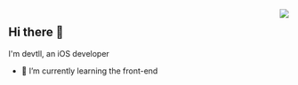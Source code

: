 <img align="right" src="https://github-readme-stats.vercel.app/api?username=devtll&show_icons=true&icon_color=CE1D2D&text_color=718096&bg_color=ffffff&hide_title=true" />

## Hi there 👋

I'm devtll, an iOS developer

- 🌱 I’m currently learning the front-end
<!--
**Devtll/Devtll** is a ✨ _special_ ✨ repository because its `README.md` (this file) appears on your GitHub profile.

Here are some ideas to get you started:

- 🔭 I’m currently working on ...
- 🌱 I’m currently learning ...
- 👯 I’m looking to collaborate on ...
- 🤔 I’m looking for help with ...
- 💬 Ask me about ...
- 📫 How to reach me: ...
- 😄 Pronouns: ...
- ⚡ Fun fact: ...
-->
